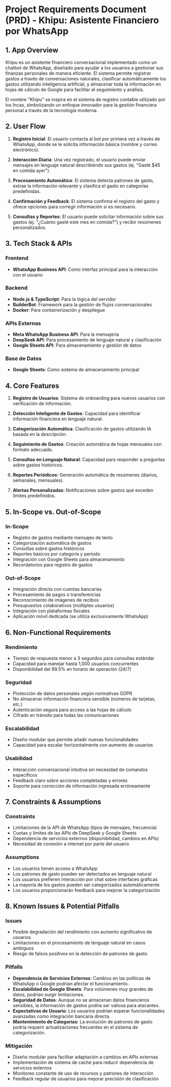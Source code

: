 # Project Requirements Document (PRD) - Khipu: Asistente Financiero por WhatsApp

## 1. App Overview

Khipu es un asistente financiero conversacional implementado como un chatbot de WhatsApp, diseñado para ayudar a los usuarios a gestionar sus finanzas personales de manera eficiente. El sistema permite registrar gastos a través de conversaciones naturales, clasificar automáticamente los gastos utilizando inteligencia artificial, y almacenar toda la información en hojas de cálculo de Google para facilitar el seguimiento y análisis.

El nombre "Khipu" se inspira en el sistema de registro contable utilizado por los Incas, simbolizando un enfoque innovador para la gestión financiera personal a través de la tecnología moderna.

## 2. User Flow

1. **Registro Inicial**: El usuario contacta al bot por primera vez a través de WhatsApp, donde se le solicita información básica (nombre y correo electrónico).

2. **Interacción Diaria**: Una vez registrado, el usuario puede enviar mensajes en lenguaje natural describiendo sus gastos (ej. "Gasté $45 en comida ayer").

3. **Procesamiento Automático**: El sistema detecta patrones de gasto, extrae la información relevante y clasifica el gasto en categorías predefinidas.

4. **Confirmación y Feedback**: El sistema confirma el registro del gasto y ofrece opciones para corregir información si es necesario.

5. **Consultas y Reportes**: El usuario puede solicitar información sobre sus gastos (ej. "¿Cuánto gasté este mes en comida?") y recibir resúmenes personalizados.

## 3. Tech Stack & APIs

### Frontend
- **WhatsApp Business API**: Como interfaz principal para la interacción con el usuario

### Backend
- **Node.js & TypeScript**: Para la lógica del servidor
- **BuilderBot**: Framework para la gestión de flujos conversacionales
- **Docker**: Para containerización y despliegue

### APIs Externas
- **Meta WhatsApp Business API**: Para la mensajería
- **DeepSeek API**: Para procesamiento de lenguaje natural y clasificación
- **Google Sheets API**: Para almacenamiento y gestión de datos

### Base de Datos
- **Google Sheets**: Como sistema de almacenamiento principal

## 4. Core Features

1. **Registro de Usuarios**: Sistema de onboarding para nuevos usuarios con verificación de información.

2. **Detección Inteligente de Gastos**: Capacidad para identificar información financiera en lenguaje natural.

3. **Categorización Automática**: Clasificación de gastos utilizando IA basada en la descripción.

4. **Seguimiento de Gastos**: Creación automática de hojas mensuales con formato adecuado.

5. **Consultas en Lenguaje Natural**: Capacidad para responder a preguntas sobre gastos históricos.

6. **Reportes Periódicos**: Generación automática de resúmenes (diarios, semanales, mensuales).

7. **Alertas Personalizadas**: Notificaciones sobre gastos que exceden límites predefinidos.

## 5. In-Scope vs. Out-of-Scope

### In-Scope
- Registro de gastos mediante mensajes de texto
- Categorización automática de gastos
- Consultas sobre gastos históricos
- Reportes básicos por categoría y período
- Integración con Google Sheets para almacenamiento
- Recordatorios para registro de gastos

### Out-of-Scope
- Integración directa con cuentas bancarias
- Procesamiento de pagos o transferencias
- Reconocimiento de imágenes de recibos
- Presupuestos colaborativos (múltiples usuarios)
- Integración con plataformas fiscales
- Aplicación móvil dedicada (se utiliza exclusivamente WhatsApp)

## 6. Non-Functional Requirements

### Rendimiento
- Tiempo de respuesta menor a 3 segundos para consultas estándar
- Capacidad para manejar hasta 1,000 usuarios concurrentes
- Disponibilidad del 99.5% en horario de operación (24/7)

### Seguridad
- Protección de datos personales según normativas GDPR
- No almacenar información financiera sensible (números de tarjetas, etc.)
- Autenticación segura para acceso a las hojas de cálculo
- Cifrado en tránsito para todas las comunicaciones

### Escalabilidad
- Diseño modular que permite añadir nuevas funcionalidades
- Capacidad para escalar horizontalmente con aumento de usuarios

### Usabilidad
- Interacción conversacional intuitiva sin necesidad de comandos específicos
- Feedback claro sobre acciones completadas y errores
- Soporte para corrección de información ingresada erróneamente

## 7. Constraints & Assumptions

### Constraints
- Limitaciones de la API de WhatsApp (tipos de mensajes, frecuencia)
- Cuotas y límites de las APIs de DeepSeek y Google Sheets
- Dependencia de servicios externos (disponibilidad, cambios en APIs)
- Necesidad de conexión a internet por parte del usuario

### Assumptions
- Los usuarios tienen acceso a WhatsApp
- Los patrones de gasto pueden ser detectados en lenguaje natural
- Los usuarios prefieren interacción por chat sobre interfaces gráficas
- La mayoría de los gastos pueden ser categorizados automáticamente
- Los usuarios proporcionarán feedback para mejorar la categorización

## 8. Known Issues & Potential Pitfalls

### Issues
- Posible degradación del rendimiento con aumento significativo de usuarios
- Limitaciones en el procesamiento de lenguaje natural en casos ambiguos
- Riesgo de falsos positivos en la detección de patrones de gasto

### Pitfalls
- **Dependencia de Servicios Externos**: Cambios en las políticas de WhatsApp o Google podrían afectar el funcionamiento.
- **Escalabilidad de Google Sheets**: Para volúmenes muy grandes de datos, podrían surgir limitaciones.
- **Seguridad de Datos**: Aunque no se almacenan datos financieros sensibles, la información de gastos podría ser valiosa para atacantes.
- **Expectativas de Usuario**: Los usuarios podrían esperar funcionalidades avanzadas como integración bancaria directa.
- **Mantenimiento de Categorías**: La evolución de patrones de gasto podría requerir actualizaciones frecuentes en el sistema de categorización.

### Mitigación
- Diseño modular para facilitar adaptación a cambios en APIs externas
- Implementación de sistema de caché para reducir dependencia de servicios externos
- Monitoreo constante de uso de recursos y patrones de interacción
- Feedback regular de usuarios para mejorar precisión de clasificación
